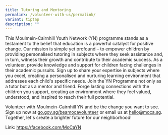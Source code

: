 ```yaml
---
title: Tutoring and Mentoring
permalink: /volunteer-with-us/permalink/
variant: tiptap
description: ""
---
```

<p>This Moulmein-Cairnhill Youth Network (YN) programme stands as a testament
to the belief that education is a powerful catalyst for positive change.
Our mission is simple yet profound – to empower children by providing personalised
tutoring in subjects where they seek assistance and, in turn, witness their
growth and contribute to their academic success. As a volunteer, provide
knowledge and support for children facing challenges in their academic
pursuits. Sign up to share your expertise in subjects where you excel,
creating a personalised and nurturing learning environment that addresses
each child's specific needs. Join the YN Programme not only as a tutor
but as a mentor and friend. Forge lasting connections with the children
you support, creating an environment where they feel valued, understood,
and inspired to reach their full potential.</p>
<p>Volunteer with Moulmein-Cairnhill YN and be the change you want to see.
Sign up now at <a href="http://go.gov.sg/beamocavolunteer" rel="noopener noreferrer nofollow" target="_blank">go.gov.sg/beamocavolunteer</a> or
email us at <a href="mailto:hello@moca.sg" rel="noopener noreferrer nofollow" target="_blank">hello@moca.sg</a>.
Together, let's create a brighter future for our neighborhood!</p>
<p></p>
<p>Link: <a href="https://facebook.com/MoCaYN" rel="noopener noreferrer nofollow" target="_blank">https://facebook.com/MoCaYN</a>
</p>